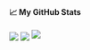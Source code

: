 #### &#x1f4c8; My GitHub Stats

<img align="center" src="https://github-readme-stats.vercel.app/api?username=romelsan&show_icons=true&line_height=33&count_private=true&theme=nord"  />

<img align="center" src="https://github-readme-stats.vercel.app/api/top-langs/?username=romelsan&&hide=javascript,css,html&langs_count=4&line_height=35&theme=nord" />

<img src="https://github-readme-streak-stats.herokuapp.com/?user=romelsan&theme=nord"/>

